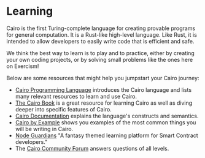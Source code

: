 # Learning

Cairo is the first Turing-complete language for creating provable programs for general computation. It is a Rust-like high-level language. Like Rust, it is intended to allow developers to easily write code that is efficient and safe.

We think the best way to learn is to play and to practice, either by creating your own coding projects, or by solving small problems like the ones here on Exercism!

Below are some resources that might help you jumpstart your Cairo journey:

* [Cairo Programming Language](https://www.cairo-lang.org/) introduces the Cairo language and lists many relevant resources to learn and use Cairo.
* [The Cairo Book](https://book.cairo-lang.org/) is a great resource for learning Cairo as well as diving deeper into specific features of Cairo.
* [Cairo Documentation](https://docs.cairo-lang.org/) explains the language's constructs and semantics.
* [Cairo by Example](https://cairo-by-example.com/) shows you examples of the most common things you will be writing in Cairo.
* [Node Guardians](https://nodeguardians.io/campaigns?f=3%3D2) "A fantasy themed learning platform for Smart Contract developers."
* The [Cairo Community Forum](https://community.cairo-lang.org/) answers questions of all levels.
